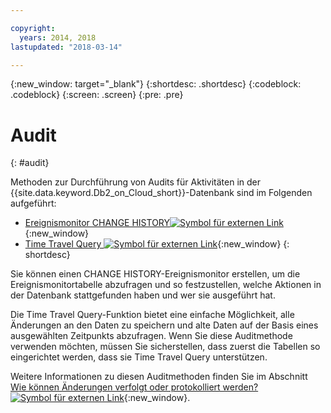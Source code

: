 ```yaml
---

copyright:
  years: 2014, 2018
lastupdated: "2018-03-14"

---
```


<!-- Attribute definitions --> 
{:new_window: target="_blank"}
{:shortdesc: .shortdesc}
{:codeblock: .codeblock}
{:screen: .screen}
{:pre: .pre}

# Audit
{: #audit}

Methoden zur Durchführung von Audits für Aktivitäten in der {{site.data.keyword.Db2_on_Cloud_short}}-Datenbank sind im Folgenden aufgeführt:

* [Ereignismonitor CHANGE HISTORY![Symbol für externen Link](../../icons/launch-glyph.svg "Symbol für externen Link")](https://www.ibm.com/support/knowledgecenter/en/SSEPGG_11.1.0/com.ibm.db2.luw.sql.ref.doc/doc/r0059363.html){:new_window}
* [Time Travel Query ![Symbol für externen Link](../../icons/launch-glyph.svg "Symbol für externen Link")](https://developer.ibm.com/answers/questions/426878/how-do-i-use-time-travel-query-in-db2-or-db2-on-cl/){:new_window}
{: shortdesc}

Sie können einen CHANGE HISTORY-Ereignismonitor erstellen, um die Ereignismonitortabelle abzufragen und so festzustellen, welche Aktionen in der Datenbank stattgefunden haben und wer sie ausgeführt hat. 

Die Time Travel Query-Funktion bietet eine einfache Möglichkeit, alle Änderungen an den Daten zu speichern und alte Daten auf der Basis eines ausgewählten Zeitpunkts abzufragen. Wenn Sie diese Auditmethode verwenden möchten, müssen Sie sicherstellen, dass zuerst die Tabellen so eingerichtet werden, dass sie Time Travel Query unterstützen.

Weitere Informationen zu diesen Auditmethoden finden Sie im Abschnitt [Wie können Änderungen verfolgt oder protokolliert werden? ![Symbol für externen Link](../../icons/launch-glyph.svg "Symbol für externen Link")](https://developer.ibm.com/answers/questions/427780/how-can-i-audit-or-track-changes-dropped-tables-to.html){:new_window}.
